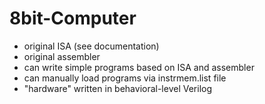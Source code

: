# 8bit-Computer
* original ISA (see documentation)
* original assembler 
* can write simple programs based on ISA and assembler
* can manually load programs via instrmem.list file
* "hardware" written in behavioral-level Verilog
